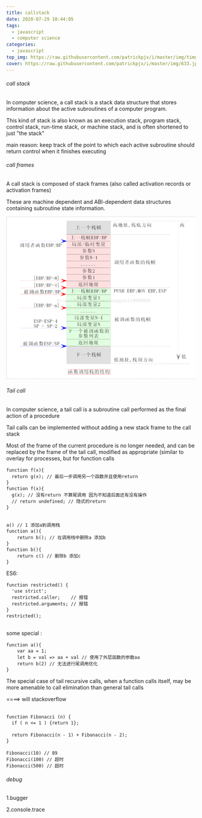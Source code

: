 ```yaml
---
title: callstack
date: 2020-07-29 10:44:05
tags: 
  - javascript
  - computer science
categories: 
  - javascript
top_img: https://raw.githubusercontent.com/patrickpjx/i/master/img/timg.jpeg
cover: https://raw.githubusercontent.com/patrickpjx/i/master/img/633.jpg
---
```


###### call stack

In computer science, a call stack is a stack data structure that stores information about the active subroutines of a computer program.


This kind of stack is also known as an execution stack, program stack, control stack, run-time stack, or machine stack, and is often shortened to just "the stack"


main reason:
    keep track of the point to which each active subroutine should return control when it finishes executing

###### call frames

A call stack is composed of stack frames (also called activation records or activation frames)

These are machine dependent and ABI-dependent data structures containing subroutine state information.


![](https://raw.githubusercontent.com/patrickpjx/i/master/img/666.gif)


###### Tail call

In computer science, a tail call is a subroutine call performed as the final action of a procedure

Tail calls can be implemented without adding a new stack frame to the call stack

Most of the frame of the current procedure is no longer needed, and can be replaced by the frame of the tail call, modified as appropriate (similar to overlay for processes, but for function calls

``````
function f(x){
  return g(x); // 最后一步调用另一个函数并且使用return
}
function f(x){
  g(x); // 没有return 不算尾调用 因为不知道后面还有没有操作
  // return undefined; // 隐式的return
}
``````

``````

a() // 1 添加a到调用栈
function a(){
    return b(); // 在调用栈中删除a 添加b
}
function b(){
    return c() // 删除b 添加c
}
``````

ES6:

``````
function restricted() {
  'use strict';
  restricted.caller;    // 报错
  restricted.arguments; // 报错
}
restricted();


``````

some special : 

``````
function a(){
    var aa = 1;
    let b = val => aa + val // 使用了外层函数的参数aa
    return b(2) // 无法进行尾调用优化
}
``````


The special case of tail recursive calls, when a function calls itself, may be more amenable to call elimination than general tail calls

====> will stackoverflow

``````

function Fibonacci (n) {
  if ( n <= 1 ) {return 1};

  return Fibonacci(n - 1) + Fibonacci(n - 2);
}

Fibonacci(10) // 89
Fibonacci(100) // 超时
Fibonacci(500) // 超时

``````



###### debug

1.bugger

2.console.trace